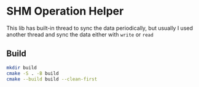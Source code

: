 # SHM Operation Helper

This lib has built-in thread to sync the data periodically, but usually I used another thread and sync the data either with `write` or `read`

## Build
```bash
mkdir build
cmake -S . -B build
cmake --build build --clean-first
```